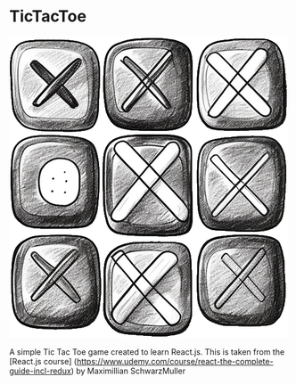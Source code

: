 # TicTacToe 
![TicTacToe!](/public/game-logo.png)

A simple Tic Tac Toe game created to learn React.js. This is taken from the [React.js course] (https://www.udemy.com/course/react-the-complete-guide-incl-redux) by Maximillian SchwarzMuller